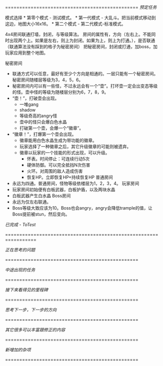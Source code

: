 

===============================================
*预定任务*

模式选择
    * 第零个模式 - 测试模式。
    * 第一代模式 - 大乱斗。把当前模式移动到这边，地图大小16x16。
    * 第二个模式 - 第二代模式-标准模式。

4x4房间联通打墙，封闭，与等级算法。
房间的属性有，方向（左右上。不能同时出现两个上。如果是左右，则上为封闭。如果为上，则上为打通。），是否联通（联通算法没有踩到的格子为秘密房间）
把秘密房间，封闭或打通，加boss，加玩家应用到整个地图。

秘密房间
* 联通方式可以任意，最好有至少个方向是相通的。一层只能有一个秘密房间。秘密房间随楼层等级为3，4，5，6。
* 秘密房间内可以有一些怪，不过永远会有一个“壶”。打坏壶一定会出变态等级的怪。壶中怪的等级为随楼层分别为6，7，8，9。
* “壶！”，打破壶会出现。
    - 一堆gang
    - shadow
    - 等级奇高的angry怪
    - 壶中的怪只会爆白色水晶
    - 打破第一个壶，会爆一个“徽章”。
* “徽章！”，打爆第一个壶会出现。
    - 徽章能用白色水晶生成为带功能的徽章。
    - 玩家选择了一种徽章之后，其它升级徽章的可能则被遗弃。
    - 徽章以玩家的一个技能的形式出现，可以升级。
        * 怀表。时间停止：可连续行动5次
        * 硬体防御。可以完全抵挡N次伤害
        * 火环。对周围的敌人造成伤害
        * 恢复HP。立即恢复HP+持续恢复HP
普通房间
* 永远为四通。普通房间，怪物等级依楼层为1，2，3，4。
玩家房间
* 玩家房间初始便有白板武器，白板护盾，以及两块水晶
* 白板武器产生白水晶
Boss房间
* 永远为仅左右联通。
* Boss等级大致应该为10。Boss也会angry，angry会降低trample的值，让Boss提前被stun，然后变向。

*已完成 - ToTest*

=================================================================

*正在思考的问题*

===============================================

*中途出现的任务*

===============================================

*接下来看得见的里程碑*

===============================================

*思考下一步，下一步的方向*

===============================================

*其它很多可以丰富跟修正的内容*

===============================================

*新增加的杂项*

===============================================